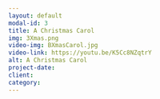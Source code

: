 ```yaml
---
layout: default
modal-id: 3
title: A Christmas Carol
img: 3Xmas.png
video-img: BXmasCarol.jpg
video-link: https://youtu.be/K5Cc8NZqtrY
alt: A Christmas Carol
project-date: 
client: 
category:
---
```


